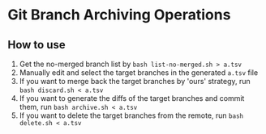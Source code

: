 # Git Branch Archiving Operations

## How to use

1. Get the no-merged branch list by `bash list-no-merged.sh > a.tsv`
2. Manually edit and select the target branches in the generated `a.tsv` file
3. If you want to merge back the target branches by 'ours' strategy, run `bash discard.sh < a.tsv`
4. If you want to generate the diffs of the target branches and commit them, run `bash archive.sh < a.tsv`
5. If you want to delete the target branches from the remote, run `bash delete.sh < a.tsv`
